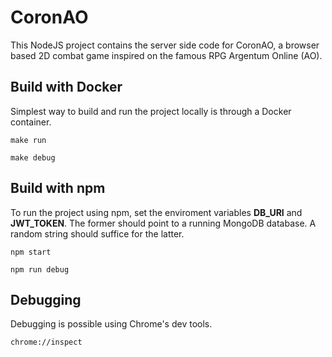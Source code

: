 # CoronAO

This NodeJS project contains the server side code for CoronAO, a browser based 2D combat game inspired on the famous RPG Argentum Online (AO).

## Build with Docker

Simplest way to build and run the project locally is through a Docker container.

`make run`

`make debug`

## Build with npm

To run the project using npm, set the enviroment variables **DB_URI** and **JWT_TOKEN**. The former should point to a running MongoDB database. A random string should suffice for the latter.

`npm start`

`npm run debug`

## Debugging

Debugging is possible using Chrome's dev tools.

`chrome://inspect`